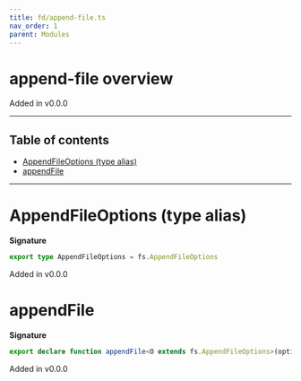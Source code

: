 ```yaml
---
title: fd/append-file.ts
nav_order: 1
parent: Modules
---
```


# append-file overview

Added in v0.0.0

---

<h2 class="text-delta">Table of contents</h2>

- [AppendFileOptions (type alias)](#appendfileoptions-type-alias)
- [appendFile](#appendfile)

---

# AppendFileOptions (type alias)

**Signature**

```ts
export type AppendFileOptions = fs.AppendFileOptions
```

Added in v0.0.0

# appendFile

**Signature**

```ts
export declare function appendFile<O extends fs.AppendFileOptions>(options: O)
```

Added in v0.0.0
